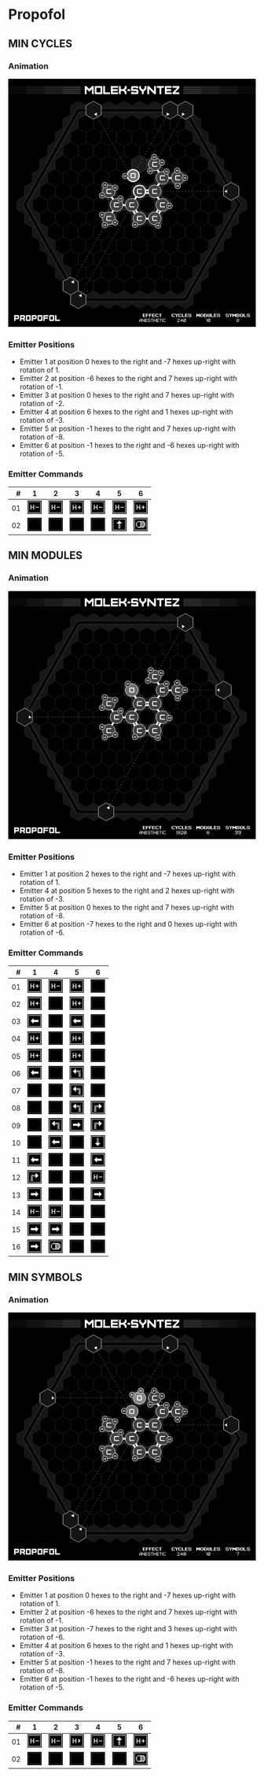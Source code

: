 # Propofol

## MIN CYCLES

### Animation

![Solution](./../gifs/12/MIN_CYCLES.gif)

### Emitter Positions

- Emitter 1 at position 0 hexes to the right and -7 hexes up-right with rotation of 1.
- Emitter 2 at position -6 hexes to the right and 7 hexes up-right with rotation of -1.
- Emitter 3 at position 0 hexes to the right and 7 hexes up-right with rotation of -2.
- Emitter 4 at position 6 hexes to the right and 1 hexes up-right with rotation of -3.
- Emitter 5 at position -1 hexes to the right and 7 hexes up-right with rotation of -8.
- Emitter 6 at position -1 hexes to the right and -6 hexes up-right with rotation of -5.

### Emitter Commands

|  # | 1                                                     | 2                                                     | 3                                               | 4                                                     | 5                                                     | 6                                                     |
|---:|:-----------------------------------------------------:|:-----------------------------------------------------:|:-----------------------------------------------:|:-----------------------------------------------------:|:-----------------------------------------------------:|:-----------------------------------------------------:|
| 01 | ![REMOVE_H_ATOM](./../instructions/REMOVE_H_ATOM.png) | ![REMOVE_H_ATOM](./../instructions/REMOVE_H_ATOM.png) | ![ADD_H_ATOM](./../instructions/ADD_H_ATOM.png) | ![REMOVE_H_ATOM](./../instructions/REMOVE_H_ATOM.png) | ![REMOVE_H_ATOM](./../instructions/REMOVE_H_ATOM.png) | ![ADD_H_ATOM](./../instructions/ADD_H_ATOM.png)       |
| 02 | ![NONE](./../instructions/NONE.png)                   | ![NONE](./../instructions/NONE.png)                   | ![NONE](./../instructions/NONE.png)             | ![NONE](./../instructions/NONE.png)                   | ![PUSH_TARGET](./../instructions/PUSH_TARGET.png)     | ![OUTPUT_TARGET](./../instructions/OUTPUT_TARGET.png) |

## MIN MODULES

### Animation

![Solution](./../gifs/12/MIN_MODULES.gif)

### Emitter Positions

- Emitter 1 at position 2 hexes to the right and -7 hexes up-right with rotation of 1.
- Emitter 4 at position 5 hexes to the right and 2 hexes up-right with rotation of -3.
- Emitter 5 at position 0 hexes to the right and 7 hexes up-right with rotation of -8.
- Emitter 6 at position -7 hexes to the right and 0 hexes up-right with rotation of -6.

### Emitter Commands

|  # | 1                                                                 | 4                                                                 | 5                                                                 | 6                                                                 |
|---:|:-----------------------------------------------------------------:|:-----------------------------------------------------------------:|:-----------------------------------------------------------------:|:-----------------------------------------------------------------:|
| 01 | ![ADD_H_ATOM](./../instructions/ADD_H_ATOM.png)                   | ![REMOVE_H_ATOM](./../instructions/REMOVE_H_ATOM.png)             | ![ADD_H_ATOM](./../instructions/ADD_H_ATOM.png)                   | ![NONE](./../instructions/NONE.png)                               |
| 02 | ![ADD_H_ATOM](./../instructions/ADD_H_ATOM.png)                   | ![NONE](./../instructions/NONE.png)                               | ![ADD_H_ATOM](./../instructions/ADD_H_ATOM.png)                   | ![NONE](./../instructions/NONE.png)                               |
| 03 | ![SLIDE_EMITTER_LEFT](./../instructions/SLIDE_EMITTER_LEFT.png)   | ![NONE](./../instructions/NONE.png)                               | ![SLIDE_EMITTER_LEFT](./../instructions/SLIDE_EMITTER_LEFT.png)   | ![NONE](./../instructions/NONE.png)                               |
| 04 | ![ADD_H_ATOM](./../instructions/ADD_H_ATOM.png)                   | ![NONE](./../instructions/NONE.png)                               | ![ADD_H_ATOM](./../instructions/ADD_H_ATOM.png)                   | ![NONE](./../instructions/NONE.png)                               |
| 05 | ![ADD_H_ATOM](./../instructions/ADD_H_ATOM.png)                   | ![NONE](./../instructions/NONE.png)                               | ![ADD_H_ATOM](./../instructions/ADD_H_ATOM.png)                   | ![NONE](./../instructions/NONE.png)                               |
| 06 | ![SLIDE_EMITTER_LEFT](./../instructions/SLIDE_EMITTER_LEFT.png)   | ![NONE](./../instructions/NONE.png)                               | ![ROTATE_TARGET_CCW](./../instructions/ROTATE_TARGET_CCW.png)     | ![NONE](./../instructions/NONE.png)                               |
| 07 | ![NONE](./../instructions/NONE.png)                               | ![NONE](./../instructions/NONE.png)                               | ![ROTATE_TARGET_CCW](./../instructions/ROTATE_TARGET_CCW.png)     | ![NONE](./../instructions/NONE.png)                               |
| 08 | ![NONE](./../instructions/NONE.png)                               | ![NONE](./../instructions/NONE.png)                               | ![ROTATE_TARGET_CCW](./../instructions/ROTATE_TARGET_CCW.png)     | ![ROTATE_TARGET_CW](./../instructions/ROTATE_TARGET_CW.png)       |
| 09 | ![NONE](./../instructions/NONE.png)                               | ![ROTATE_TARGET_CCW](./../instructions/ROTATE_TARGET_CCW.png)     | ![SLIDE_EMITTER_RIGHT](./../instructions/SLIDE_EMITTER_RIGHT.png) | ![ROTATE_TARGET_CW](./../instructions/ROTATE_TARGET_CW.png)       |
| 10 | ![NONE](./../instructions/NONE.png)                               | ![SLIDE_EMITTER_LEFT](./../instructions/SLIDE_EMITTER_LEFT.png)   | ![NONE](./../instructions/NONE.png)                               | ![PULL_TARGET](./../instructions/PULL_TARGET.png)                 |
| 11 | ![SLIDE_EMITTER_LEFT](./../instructions/SLIDE_EMITTER_LEFT.png)   | ![NONE](./../instructions/NONE.png)                               | ![NONE](./../instructions/NONE.png)                               | ![SLIDE_EMITTER_LEFT](./../instructions/SLIDE_EMITTER_LEFT.png)   |
| 12 | ![ROTATE_TARGET_CW](./../instructions/ROTATE_TARGET_CW.png)       | ![NONE](./../instructions/NONE.png)                               | ![NONE](./../instructions/NONE.png)                               | ![REMOVE_H_ATOM](./../instructions/REMOVE_H_ATOM.png)             |
| 13 | ![SLIDE_EMITTER_RIGHT](./../instructions/SLIDE_EMITTER_RIGHT.png) | ![NONE](./../instructions/NONE.png)                               | ![NONE](./../instructions/NONE.png)                               | ![SLIDE_EMITTER_RIGHT](./../instructions/SLIDE_EMITTER_RIGHT.png) |
| 14 | ![REMOVE_H_ATOM](./../instructions/REMOVE_H_ATOM.png)             | ![REMOVE_H_ATOM](./../instructions/REMOVE_H_ATOM.png)             | ![NONE](./../instructions/NONE.png)                               | ![NONE](./../instructions/NONE.png)                               |
| 15 | ![SLIDE_EMITTER_RIGHT](./../instructions/SLIDE_EMITTER_RIGHT.png) | ![SLIDE_EMITTER_RIGHT](./../instructions/SLIDE_EMITTER_RIGHT.png) | ![NONE](./../instructions/NONE.png)                               | ![NONE](./../instructions/NONE.png)                               |
| 16 | ![SLIDE_EMITTER_RIGHT](./../instructions/SLIDE_EMITTER_RIGHT.png) | ![OUTPUT_TARGET](./../instructions/OUTPUT_TARGET.png)             | ![NONE](./../instructions/NONE.png)                               | ![NONE](./../instructions/NONE.png)                               |

## MIN SYMBOLS

### Animation

![Solution](./../gifs/12/MIN_SYMBOLS.gif)

### Emitter Positions

- Emitter 1 at position 0 hexes to the right and -7 hexes up-right with rotation of 1.
- Emitter 2 at position -6 hexes to the right and 7 hexes up-right with rotation of -1.
- Emitter 3 at position -7 hexes to the right and 3 hexes up-right with rotation of -6.
- Emitter 4 at position 6 hexes to the right and 1 hexes up-right with rotation of -3.
- Emitter 5 at position -1 hexes to the right and 7 hexes up-right with rotation of -8.
- Emitter 6 at position -1 hexes to the right and -6 hexes up-right with rotation of -5.

### Emitter Commands

|  # | 1                                                     | 2                                                     | 3                                                   | 4                                                     | 5                                                 | 6                                                     |
|---:|:-----------------------------------------------------:|:-----------------------------------------------------:|:---------------------------------------------------:|:-----------------------------------------------------:|:-------------------------------------------------:|:-----------------------------------------------------:|
| 01 | ![REMOVE_H_ATOM](./../instructions/REMOVE_H_ATOM.png) | ![REMOVE_H_ATOM](./../instructions/REMOVE_H_ATOM.png) | ![SHUNT_H_ATOM](./../instructions/SHUNT_H_ATOM.png) | ![REMOVE_H_ATOM](./../instructions/REMOVE_H_ATOM.png) | ![PUSH_TARGET](./../instructions/PUSH_TARGET.png) | ![ADD_H_ATOM](./../instructions/ADD_H_ATOM.png)       |
| 02 | ![NONE](./../instructions/NONE.png)                   | ![NONE](./../instructions/NONE.png)                   | ![NONE](./../instructions/NONE.png)                 | ![NONE](./../instructions/NONE.png)                   | ![NONE](./../instructions/NONE.png)               | ![OUTPUT_TARGET](./../instructions/OUTPUT_TARGET.png) |

